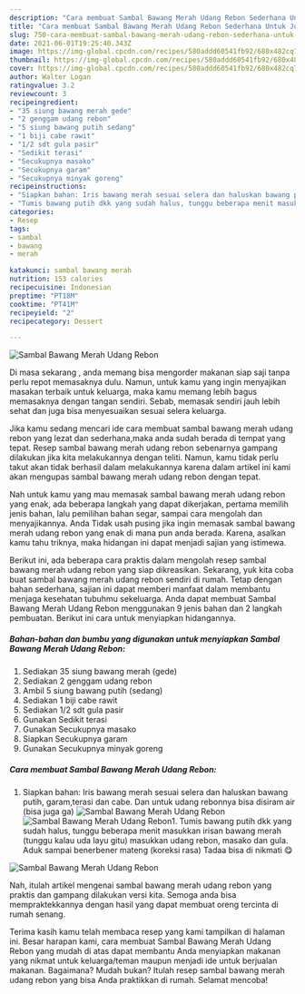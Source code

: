 ```yaml
---
description: "Cara membuat Sambal Bawang Merah Udang Rebon Sederhana Untuk Jualan"
title: "Cara membuat Sambal Bawang Merah Udang Rebon Sederhana Untuk Jualan"
slug: 750-cara-membuat-sambal-bawang-merah-udang-rebon-sederhana-untuk-jualan
date: 2021-06-01T19:25:40.343Z
image: https://img-global.cpcdn.com/recipes/580addd60541fb92/680x482cq70/sambal-bawang-merah-udang-rebon-foto-resep-utama.jpg
thumbnail: https://img-global.cpcdn.com/recipes/580addd60541fb92/680x482cq70/sambal-bawang-merah-udang-rebon-foto-resep-utama.jpg
cover: https://img-global.cpcdn.com/recipes/580addd60541fb92/680x482cq70/sambal-bawang-merah-udang-rebon-foto-resep-utama.jpg
author: Walter Logan
ratingvalue: 3.2
reviewcount: 3
recipeingredient:
- "35 siung bawang merah gede"
- "2 genggam udang rebon"
- "5 siung bawang putih sedang"
- "1 biji cabe rawit"
- "1/2 sdt gula pasir"
- "Sedikit terasi"
- "Secukupnya masako"
- "Secukupnya garam"
- "Secukupnya minyak goreng"
recipeinstructions:
- "Siapkan bahan: Iris bawang merah sesuai selera dan haluskan bawang putih, garam,terasi dan cabe. Dan untuk udang rebonnya bisa disiram air (bisa juga ga)"
- "Tumis bawang putih dkk yang sudah halus, tunggu beberapa menit masukkan irisan bawang merah (tunggu kalau uda layu gitu) masukkan udang rebon, masako dan gula. Aduk sampai benerbener mateng (koreksi rasa) Tadaa bisa di nikmati 😋"
categories:
- Resep
tags:
- sambal
- bawang
- merah

katakunci: sambal bawang merah 
nutrition: 153 calories
recipecuisine: Indonesian
preptime: "PT18M"
cooktime: "PT41M"
recipeyield: "2"
recipecategory: Dessert

---
```



![Sambal Bawang Merah Udang Rebon](https://img-global.cpcdn.com/recipes/580addd60541fb92/680x482cq70/sambal-bawang-merah-udang-rebon-foto-resep-utama.jpg)

Di masa  sekarang , anda memang bisa mengorder makanan siap saji tanpa perlu repot memasaknya dulu. Namun, untuk kamu yang ingin menyajikan masakan terbaik untuk keluarga, maka kamu memang lebih bagus memasaknya dengan tangan sendiri. Sebab, memasak sendiri jauh lebih sehat dan juga bisa menyesuaikan sesuai selera keluarga.

Jika kamu sedang mencari ide cara membuat sambal bawang merah udang rebon yang lezat dan sederhana,maka anda sudah berada di tempat yang tepat. Resep sambal bawang merah udang rebon  sebenarnya gampang dilakukan jika kita melakukannya dengan teliti. Namun, kamu tidak perlu takut akan tidak berhasil dalam melakukannya 
karena dalam artikel ini kami akan mengupas sambal bawang merah udang rebon dengan tepat.  



Nah untuk kamu yang mau memasak sambal bawang merah udang rebon yang enak, ada beberapa langkah yang dapat dikerjakan, pertama memilih jenis bahan, lalu pemilihan bahan segar, sampai cara mengolah dan menyajikannya. Anda Tidak usah pusing jika ingin memasak sambal bawang merah udang rebon yang enak di mana pun anda berada. Karena, asalkan kamu  tahu triknya, maka hidangan ini dapat menjadi sajian yang istimewa.

Berikut ini, ada beberapa cara praktis  dalam mengolah resep sambal bawang merah udang rebon yang siap dikreasikan. Sekarang, yuk kita coba buat sambal bawang merah udang rebon sendiri di rumah. Tetap dengan bahan sederhana, sajian ini dapat memberi manfaat dalam membantu menjaga kesehatan tubuhmu sekeluarga. Anda dapat membuat Sambal Bawang Merah Udang Rebon menggunakan 9 jenis bahan dan 2 langkah pembuatan. Berikut ini cara untuk menyiapkan hidangannya.

<!--inarticleads1-->

##### Bahan-bahan dan bumbu yang digunakan untuk menyiapkan Sambal Bawang Merah Udang Rebon:

1. Sediakan 35 siung bawang merah (gede)
1. Sediakan 2 genggam udang rebon
1. Ambil 5 siung bawang putih (sedang)
1. Sediakan 1 biji cabe rawit
1. Sediakan 1/2 sdt gula pasir
1. Gunakan Sedikit terasi
1. Gunakan Secukupnya masako
1. Siapkan Secukupnya garam
1. Gunakan Secukupnya minyak goreng




<!--inarticleads2-->

##### Cara membuat Sambal Bawang Merah Udang Rebon:

1. Siapkan bahan: Iris bawang merah sesuai selera dan haluskan bawang putih, garam,terasi dan cabe. Dan untuk udang rebonnya bisa disiram air (bisa juga ga)
<img src="https://img-global.cpcdn.com/steps/7b19263bd0e4ea4a/160x128cq70/sambal-bawang-merah-udang-rebon-langkah-memasak-1-foto.jpg" alt="Sambal Bawang Merah Udang Rebon"><img src="https://img-global.cpcdn.com/steps/48aa1c8a9291cb9f/160x128cq70/sambal-bawang-merah-udang-rebon-langkah-memasak-1-foto.jpg" alt="Sambal Bawang Merah Udang Rebon">1. Tumis bawang putih dkk yang sudah halus, tunggu beberapa menit masukkan irisan bawang merah (tunggu kalau uda layu gitu) masukkan udang rebon, masako dan gula. Aduk sampai benerbener mateng (koreksi rasa) Tadaa bisa di nikmati 😋
<img src="//assets-global.cpcdn.com/assets/icons/button_play-2c75c40dde080a61004c1f40b05d8f140eaff45d7e9e6481dc71c63d2e7c4909.png" alt="Sambal Bawang Merah Udang Rebon">



Nah, itulah artikel mengenai  sambal bawang merah udang rebon  yang praktis dan gampang dilakukan versi kita. Semoga anda bisa mempraktekkannya dengan hasil yang dapat membuat oreng tercinta di rumah senang. 

Terima kasih kamu telah membaca resep yang kami tampilkan di halaman ini. Besar harapan kami, cara membuat  Sambal Bawang Merah Udang Rebon yang mudah di atas dapat membantu Anda menyiapkan makanan yang nikmat untuk keluarga/teman maupun menjadi ide untuk berjualan makanan. Bagaimana? Mudah bukan? Itulah resep sambal bawang merah udang rebon yang bisa Anda praktikkan di rumah. Selamat mencoba!

